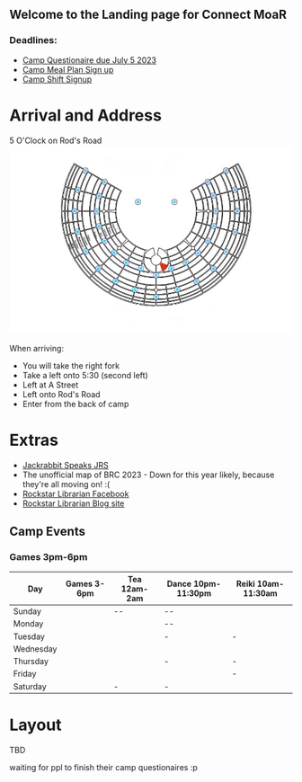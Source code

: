 ## Welcome to the Landing page for Connect MoaR

### Deadlines:
* [Camp Questionaire due July 5 2023](https://forms.gle/hVggiE9id1CJw2H59) 
* [Camp Meal Plan Sign up](https://forms.gle/Gon5jkSN8AGf1JsM8)
* [Camp Shift Signup](https://forms.gle/haT4VcDZyxvidDFYA)

# Arrival and Address
5 O'Clock on Rod's Road
<img src="./images/Camp_rough_location.jpg">

When arriving: 
* You will take the right fork
* Take a left onto 5:30 (second left)
* Left at A Street
* Left onto Rod's Road
* Enter from the back of camp


# Extras
* [Jackrabbit Speaks JRS](https://burningman.org/news/jrs/)
* The unofficial map of BRC 2023 - Down for this year likely, because they're all moving on! :( 
* [Rockstar Librarian Facebook](https://www.facebook.com/rockstarlibrarianpage/)
* [Rockstar Librarian Blog site](https://www.rockstarlibrarian.com/)



## Camp Events
### Games  3pm-6pm

| Day| Games 3-6pm| Tea 12am-2am| Dance 10pm-11:30pm| Reiki 10am-11:30am|
| --- | --- | --- | --- | --- |
|Sunday|| -- | -- | 
|Monday|||  -- |
|Tuesday||| - | - |
|Wednesday||  |
|Thursday||| - | -|
|Friday||| | - |
|Saturday|| - | - |


# Layout

TBD

[//]: <> (<img src="images/camp-layout.png" alt="Camp Layout" /> )

waiting for ppl to finish their camp questionaires  :p
